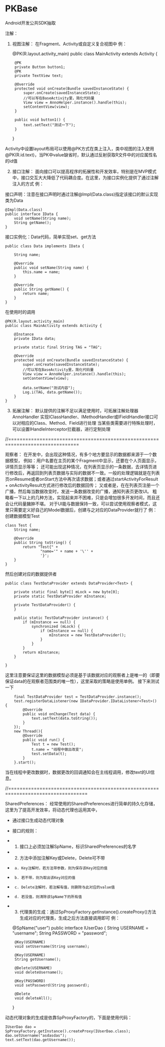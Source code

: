 # PKBase
Android开发公共SDK抽取

注解：
1. 视图注解：
在Fragment、Activity或自定义复合视图中
例：

    @PK(R.layout.activity_main)
    public class MainActivity extends Activity {

        @PK
        private Button button1;
        @PK
        private TextView text;

        @Override
        protected void onCreate(Bundle savedInstanceState) {
            super.onCreate(savedInstanceState);
            //可以写在BaseActivity里，简化代码量
            View view = AnnoHelper.instance().handle(this);
            setContentView(view);
        }

        public void button1() {
            text.setText("测试一下");
        }
    }

Activity中设置layout布局可以使用@PK方式在类上注入，类中视图的注入使用@PK(R.id.text)，当PK中value缺省时，默认通过反射获取R文件中的对应属性名的id值

2. 接口注解：
面向接口可以提高程序的拓展性和开发效率，特别是在MVP模式中，接口交互大大降低了代码耦合度。在这里，为接口实例化提供了通过注解注入的方式
例：

接口声明：注意在接口声明时通过注解@Impl(Data.class)指定该接口的默认实现类为Data

    @Impl(Data.class)
    public interface IData {
        void setName(String name);
        String getName();
    }

接口实例化：Data代码，简单实现set、get方法

    public class Data implements IData {

        String name;

        @Override
        public void setName(String name) {
            this.name = name;
        }
    
        @Override
        public String getName() {
            return name;
        }
    }

在使用时的调用

    @PK(R.layout.activity_main)
    public class MainActivity extends Activity {

        @Instance
        private IData data;

        private static final String TAG = "TAG";

        @Override
        protected void onCreate(Bundle savedInstanceState) {
            super.onCreate(savedInstanceState);
            //可以写在BaseActivity里，简化代码量
            View view = AnnoHelper.instance().handle(this);
            setContentView(view);

            data.setName("测试内容");
            Log.i(TAG, data.getName());
        }
    }

3. 拓展注解：
默认提供的注解不足以满足使用时，可拓展注解处理器AnnoHandler
实现IClassHandler、IMethodHandler或IFieldHandler接口可以对相应的Class、Method、Field进行处理
当某些类需要进行特殊处理时，可以设置IHandleInterceptor拦截器，进行定制处理

//===============================================================================

观察者：
在开发中，会出现这种情况，有多个地方要显示的数据都来源于一个数据模型，
例如：用户名要在主页的某个Fragment中显示，还要在个人页面显示，详情页显示等等；
还可能出现这种情况，在列表页显示的一条数据，去详情页进行修改后，再返回到列表页数据与实际的数据不一致。一般的处理逻辑就是在列表页onResume或者onStart方法中再次请求数据；或者通过startActivityForResult + onActivityResult方式进行修改后的数据回传；
又或者是，在在列表页注册一个广播，然后每当数据改变时，发送一条数据改变的广播，通知列表页更改UI。
粗略看一下以上的几种方法，实现起来并不困难，只是会增加很多开发时间，而且还会让代码量臃肿不堪。
对于UI能与数据保持一致，可以尝试使用观察者模式，这里只需要定义好自己的Model数据后，创建与之对应的DataProvider就行了
例：
创建数据模型Test

    class Test {
        String name;

        @Override
        public String toString() {
            return "Test{" +
                    "name='" + name + '\'' +
                    '}';
        }
    }

然后创建对应的数据提供者

    public class TestDataProvider extends DataProvider<Test> {

        private static final byte[] mLock = new byte[0];
        private static TestDataProvider mInstance;

        private TestDataProvider() {
        }

        public static TestDataProvider instance() {
            if (mInstance == null) {
                synchronized (mLock) {
                    if (mInstance == null) {
                        mInstance = new TestDataProvider();
                    }
                }
            }
            return mInstance;
        }

    }

这里注意要保证这里的数据模型必须是基于该数据对应的观察者上是唯一的（即要保证data的在观察者范围类的唯一性），这里采取的策略是使用单例。
接下来测试一下

        final TestDataProvider test = TestDataProvider.instance();
        test.registerDataListener(new IDataProvider.IDataListener<Test>() {
            @Override
            public void onChange(Test data) {
                text.setText(data.toString());
            }
        });
        new Thread(){
            @Override
            public void run() {
                Test t = new Test();
                t.name = "线程中做出改变";
                test.setData(t);
            }
        }.start();

当在线程中更改数据时，数据更改的回调通知会在主线程调用，修改text的UI信息。

//==================================================================================

SharedPreferences：
经常使用的SharedPreferences进行简单的持久化存储，这里为了提高开发效率，将动态代理也运用其中，
 * 通过接口生成动态代理对象
 * 接口的规则：
 * 1. 接口上必须加注解SpName，标识SharedPreferences的名字
 * 2. 方法中添加注解Key或Delete，Delete可不带
 *      a. Key注解时，若方法带参数，则为保存该Key对应的值
 *      b. 若不带，则为取出该Key对应的值
 *      c. Delete注解时，若注解有值，则删除与此对应的value值
 *      d. 若没值，则清除该SpName下的所有值
 * 3. 代理类的生成：通过SpProxyFactory.getInstance().createProxy()方法生成对应的代理类，生成之后方法直接调用即可
 例：


    @SpName("user")
    public interface IUserDao {
        String USERNAME = "username";
        String PASSWORD = "password";

        @Key(USERNAME)
        void setUsername(String username);

        @Key(USERNAME)
        String getUsername();

        @Delete(USERNAME)
        void deleteUsername();

        @Key(PASSWORD)
        void setPassword(String password);

        @Delete
        void deleteAll();
    }


动态代理对象的生成是依靠SpProxyFactory的，下面是使用代码：

    IUserDao dao = SpProxyFactory.getInstance().createProxy(IUserDao.class);
    dao.setUsername("asdasdas");
    text.setText(dao.getUsername());

